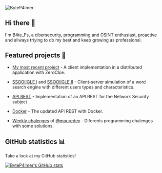  <img src="https://komarev.com/ghpvc/?username=ByteP4lmer" alt="ByteP4lmer" />

## Hi there 👋

I'm B4te_Fs, a cibersecurity, programming and OSINT enthusiast, proactive and allways triying to do my best and keep growing as professional. 

## Featured projects 💼

- [My most recent project](https://github.com/ByteP4lmer/Practica_Distribuidos) - A client implementation in a distributed application with ZeroCIce.
- [SSOOIIGLE I](https://github.com/ByteP4lmer/SSOOIIGLE-Part-1) and [SSOOIIGLE II](https://github.com/ByteP4lmer/SSOOIIGLE-Part-2) - Client-server simulation of a word search engine with different users types and characteristics.
- [API REST](https://github.com/ByteP4lmer/Seguridad-en-Redes) - Implementation of an API REST for the Network Security subject
- [Docker](https://github.com/ByteP4lmer/P4-SegRed) - The updated API REST with Docker.

- [Weekly chalenges](https://github.com/ByteP4lmer/retos-programacion-2023) of [@mouredev](https://github.com/mouredev) - Diferents programming chalenges with some solutions.
<!--- [Intelligent systems project](https://github.com/ByteP4lmer/SI_LAB_B1_1) - Project for the Intelligent Systems subject.-->

## GitHub statistics 📊

Take a look at my GitHub statistics!

[![ByteP4lmer's GitHub stats](https://github-readme-stats.vercel.app/api?username=ByteP4lmer&count_private=true&show_icons=true&?theme=merko)](https://github.com/anuraghazra/github-readme-stats)
